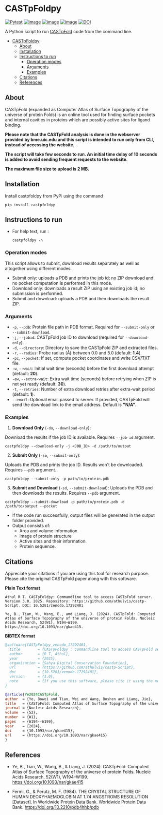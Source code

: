 # CASTpFoldpy

[![Pytest](https://github.com/athulvis/castp-Script/actions/workflows/tests.yml/badge.svg)](https://github.com/athulvis/castp-Script/actions/workflows/tests.yml)
[![image](https://img.shields.io/pypi/v/castpfoldpy.svg)](https://pypi.python.org/pypi/castpfoldpy)
[![image](https://img.shields.io/pypi/l/castpfoldpy.svg)](https://pypi.python.org/pypi/castpfoldpy)
[![image](https://img.shields.io/pypi/pyversions/castpfoldpy.svg)](https://pypi.python.org/pypi/castpfoldpy)
[![DOI](https://zenodo.org/badge/648737639.svg)](https://doi.org/10.5281/zenodo.17292400)

A Python script to run [CASTpFold](https://cfold.bme.uic.edu/castpfold/) code from the command line.


<!--toc:start-->
- [CASTpFoldpy](#castpfoldpy)
  - [About](#about)
  - [Installation](#installation)
  - [Instructions to run](#instructions-to-run)
    - [Operation modes](#operation-modes)
    - [Arguments](#arguments)
    - [Examples](#examples)
  - [Citations](#citations)
  - [References](#references)
<!--toc:end-->

## About
CASTpFold (expanded as Computer Atlas of Surface Topography of the universe of protein Folds) is  an online tool used for finding surface pockets and internal cavities in proteins which are possibly active sites for ligand binding.

**Please note that the CASTpFold analysis is done in the webserver provided by bme.uic.edu and this script is intended to run only from CLI, instead of accessing the website.**

**The script will take few seconds to run. An initial time delay of 10 seconds is added to avoid sending frequent requests to the website.**

**The maximum file size to upload is 2 MB.**

## Installation

Install castpfoldpy from PyPi using the command

  ```pip install castpfoldpy```

## Instructions to run
- For help text, run :
  
    ```castpfoldpy -h```
    
### Operation modes
This script allows to submit, download results separately as well as altogether using different modes.
- Submit only: uploads a PDB and prints the job id; no ZIP download and no pocket computation is performed in this mode.
- Download only: downloads a result ZIP using an existing job id; no submission is performed.
- Submit and download: uploads a PDB and then downloads the result ZIP.
### Arguments

- `-p`, `--pdb`: Protein file path in PDB format. Required for `--submit-only` or `--submit-download`.
- `-j`, `--jobid`: CASTpFold job ID to download (required for `--download-only`).
- `-d`, `--directory`: Directory to save the CASTpFold ZIP and extracted files.
- `-r`, `--radius`: Probe radius (Å) between 0.0 and 5.0 (default: **1.4**).
- `-pc`, `--pocket`: If set, compute pocket coordinates and write CSV/TXT file.
- `-w`, `--wait`: Initial wait time (seconds) before the first download attempt (default: **20**).
- `-ew`, `--extra-wait`: Extra wait time (seconds) before retrying when ZIP is not yet ready (default: **30**).
- `-t`, `--retries`: Number of extra download retries after extra-wait period (default: **1**).
- `--email`: Optional email passed to server. If provided, CASTpFold will send the download link to the email address. Default is **"N/A"**.

### Examples
1. **Download Only** (`-do`, `--download-only`): 
   
Download the results if the job ID is available. Requires `--job-id` argument.

  ```
  castpfoldpy --download-only -j <JOB_ID> -d /path/to/output
  ```
    
2. **Submit Only** (`-so`, `--submit-only`):
    
Uploads the PDB and prints the job ID. Results won't be downloaded. Requires `--pdb` argument.

  ```
  castpfoldpy --submit-only -p path/to/protein.pdb
  ```
    
3. **Submit and Download** (`-sd`, `--submit-download`): 
Uploads the PDB and then downloads the results. Requires `--pdb` argument.

  ```
  castpfoldpy --submit-download -p path/to/protein.pdb -d /path/to/output --pocket
  ```

- If the code run successfully, output files will be generated in the output folder provided.
- Output consists of:
    - Area and volume information.
    - Image of protein structure
    - Active sites and their information.
    - Protein sequence.
    
## Citations

Appreciate your citations if you are using this tool for research purpose. Please cite the original CASTpFold paper along with this software.

**Plain Text format**

  ```
  Athul R T. CASTpFoldpy: Commandline tool to access CASTpFold server. Version 3.0, 2025. Repository: https://github.com/athulvis/castp-Script. DOI: 10.5281/zenodo.17292401

  Ye, B., Tian, W., Wang, B., and Liang, J. (2024). CASTpFold: Computed Atlas of Surface Topography of the universe of protein Folds. Nucleic Acids Research, 52(W1), W194–W199. https://doi.org/10.1093/nar/gkae415.
  ```

**BIBTEX format**

  ```  bibtex
  @software{CASTpFoldpy_zenodo_17292401,
    title        = {CASTpFoldpy : Commandline tool to access CASTpFold server},
    author       = {R T, Athul},
    year         = {2025},
    organization = {Sahya Digital Conservation Foundation},
    url          = {https://github.com/athulvis/castp-Script},
    doi          = {10.5281/zenodo.17292401},
    version      = {3.0},
    note         = {If you use this software, please cite it using the metadata from this file.},
  }
  
  @article{Ye2024CASTpFold,
  author  = {Ye, Bowei and Tian, Wei and Wang, Boshen and Liang, Jie},
  title   = {CASTpFold: Computed Atlas of Surface Topography of the universe of protein Folds},
  journal = {Nucleic Acids Research},
  volume  = {52},
  number  = {W1},
  pages   = {W194--W199},
  year    = {2024},
  doi     = {10.1093/nar/gkae415},
  url     = {https://doi.org/10.1093/nar/gkae415}
}

  ```


    
## References

- Ye, B., Tian, W., Wang, B., & Liang, J. (2024). CASTpFold: Computed Atlas of Surface Topography of the universe of protein Folds. Nucleic Acids Research, 52(W1), W194–W199. https://doi.org/10.1093/nar/gkae415 

- Fermi, G., & Perutz, M. F. (1984). THE CRYSTAL STRUCTURE OF HUMAN DEOXYHAEMOGLOBIN AT 1.74 ANGSTROMS RESOLUTION [Dataset]. In Worldwide Protein Data Bank. Worldwide Protein Data Bank. https://doi.org/10.2210/pdb4hhb/pdb 


